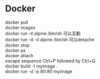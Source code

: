 # Docker

docker pull  
docker images  
docker run -it alpine /bin/sh 可以互動  
docker run -d -it alpine /bin/sh 可以detache  
docker stop  
docker ps  
docker attach  
escape sequence Ctrl+P followed by Ctrl+Q  
docker build -t myimage .  
docker run -d -p 80:80 myimage  
